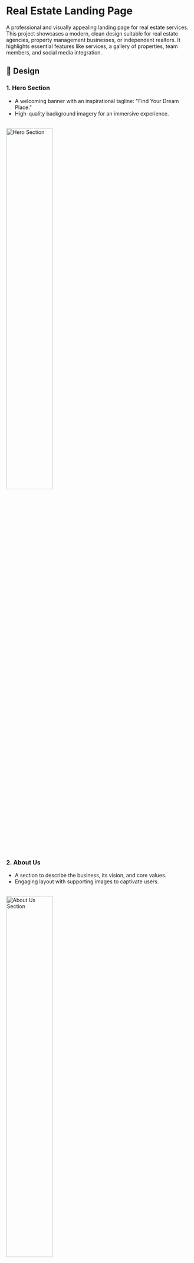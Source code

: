 # Real Estate Landing Page

A professional and visually appealing landing page for real estate services. This project showcases a modern, clean design suitable for real estate agencies, property management businesses, or independent realtors. It highlights essential features like services, a gallery of properties, team members, and social media integration.

## 🎨 Design

### 1. **Hero Section**
   - A welcoming banner with an inspirational tagline: "Find Your Dream Place."
   - High-quality background imagery for an immersive experience.

<br>

<img src="./md images/Hero.png" alt="Hero Section" style="width: 50%; height: auto;">

### 2. **About Us**
   - A section to describe the business, its vision, and core values.
   - Engaging layout with supporting images to captivate users.

<br>

<img src="./md images/About Us.png" alt="About Us Section" style="width: 50%; height: auto;">

### 3. **Services We Provide**
   - Icons and descriptions for the services that company provides

<br>

<img src="./md images/Services.png" alt="Services Section" style="width: 50%; height: auto;">

### 4. **Gallery**
   - A visually rich gallery showcasing real estate properties, including:
     - Landscapes
     - Interior designs
     - Building exteriors

<br>

<img src="./md images/Gallery.png" alt="Gallery Section" style="width: 50%; height: auto;">

### 5. **From Our Work**
   - A section highlighting case studies or recent projects, with "Read More" links for detailed information.

<br>

<img src="./md images/Our work.png" alt="Our Work Section" style="width: 50%; height: auto;">

### 6. **Team-Board Members**
   - Profiles of key team members, complete with images and designations.

<br>

<img src="./md images/Members.png" alt="Members Section" style="width: 50%; height: auto;">

### 7. **Subscription**
   - A call-to-action for visitors to subscribe to newsletters or updates about the real estate market.

<br>

<img src="./md images/CTA.png" alt="Call To Action Section" style="width: 50%; height: auto;">

### 8. **Social Media Feeds**
   - Live feeds or images from social media platforms for user engagement.

<br>

<img src="./md images/SM.png" alt="Social Media Section" style="width: 50%; height: auto;">

### 9. **Footer**
   - Sections for:
     - About Real Estate
     - Company Information (About, Careers, News)
     - Help (Privacy Policy, Contact Us)
     - Resources (Terms of Use, Real Estate Guides)

<br>

<img src="./md images/Footer.png" alt="Footer Section" style="width: 50%; height: auto;">

## 💻 Code Functionality

### Smooth Scroll Animation
This feature ensures smooth navigation to different sections of the page when clicking on links.

```JavaScript
document.addEventListener("DOMContentLoaded", function () {
  const subscribeButton = document.getElementById("subscribe");
  const emailInput = document.getElementById("email");

  subscribeButton.addEventListener("click", function () {
    const email = emailInput.value;
    const emailRegex = /^[^\s@]+@[^\s@]+\.[^\s@]+$/;

    if (emailRegex.test(email)) {
      alert("Thank you for subscribing!");
      emailInput.value = "";
    } else {
      alert("Please enter a valid email address.");
    }
  });
});
```

### Responsive Hamburger Menu
Toggles navigation for smaller screens to ensure good experience for mobile users.

```JavaScript
const hamburger = document.querySelector(".hamburger");
const links = document.querySelector(".links");

hamburger.addEventListener("click", () => {
  links.classList.toggle("active");
});
```

### Carousel for Image Slides
Showcases property images in an auto-rotating carousel in order to capture users attention.

```JavaScript
document.addEventListener("DOMContentLoaded", function () {
  const slides = document.querySelectorAll(".carousel-slide");
  const prevButton = document.querySelector(".prev");
  const nextButton = document.querySelector(".next");
  const indicators = document.querySelectorAll(".indicator");

  let currentIndex = 0;

  function showSlide(index) {
    slides.forEach((slide, i) => {
      slide.classList.toggle("active", i === index);
      indicators[i].classList.toggle("active", i === index);
    });

    const offset = -index * 100;
    document.querySelector(
      ".carousel-images"
    ).style.transform = `translateX(${offset}%)`;
  }

  function nextSlide() {
    currentIndex = (currentIndex + 1) % slides.length;
    showSlide(currentIndex);
  }

  function prevSlide() {
    currentIndex = (currentIndex - 1 + slides.length) % slides.length;
    showSlide(currentIndex);
  }

  nextButton.addEventListener("click", nextSlide);
  prevButton.addEventListener("click", prevSlide);

  indicators.forEach((indicator, index) => {
    indicator.addEventListener("click", () => {
      currentIndex = index;
      showSlide(currentIndex);
    });
  });

  setInterval(nextSlide, 5000);
});
```

## 📱 Responsive Web Design
This landing page is fully responsive and designed for optimal performance on devices of all sizes. Key features:

- Flexible layout that adapts to different screen sizes.
- Hamburger menu that is optimized navigation for smaller screens.
- Media Queries and custom styles for breakpoints.

### Desktop Design
<img src="./md images/Desktop.png" alt="Desktop Design" style="width: 50%; height: 50%;">

<br>

### Mobile Design
<img src="./md images/Mobile.png" alt="Mobile Design" style="width: 50%; height: auto;">

## 🌟 SEO Optimization
The page is optimized for search engines with these strategies:

1. Meta Tags: They help search engines understand the content and improve SEO.
2. Semantic HTML: Utilizes proper tags like header, section, article, footer for better ranking.
3. Alt Text: All images include alt attributes to improve indexing.
4. Fast Loading: Optimized images and minimized CSS/JS.
5. Mobile-Friendly Design: Ensures compatibility with Google’s mobile-first indexing.

### SEO Score

<img src="./md images/real estate SEO.png" alt="Website SEO Score" style="width: 30%; height: 50%;">

## 🚀 How to Use

1. Clone the repository:

```bash
git clone https://github.com/milos1214/real-estate-website-vanilla-js.git
```

2. Navigate to the project directory:

```bash
cd real-estate-website-vanilla-js
```

3. Open index.html in your browser to view the page.

## 📧 Contact
For questions or support, feel free to reach out:

- Email: milosstankovic2002@gmail.com
- LinkedIn: [LinkedIn Profile](www.linkedin.com/in/milos-stankovic25)
